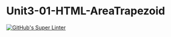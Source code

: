 # Unit3-01-HTML-AreaTrapezoid
[![GitHub's Super Linter](https://github.com/ICS20-Programming-Remy-S/Unit3-01-HTML-AreaTrapezoid/workflows/GitHub's%20Super%20Linter/badge.svg)](https://github.com/ICS20-Programming-Remy-S/Unit3-01-HTML-AreaTrapezoid/actions)